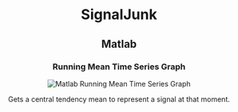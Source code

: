 <div align="center">
  <h1>SignalJunk</h1>
  <h2>Matlab</h1>
  <h3>Running Mean Time Series Graph</h3>
  <img src="https://github.com/jiggler220/SignalJunk/assets/24927821/0226428c-7272-4458-87c1-368fe1e59da5" alt="Matlab Running Mean Time Series Graph"/>
  <p>Gets a central tendency mean to represent a signal at that moment.</p>
</div>

